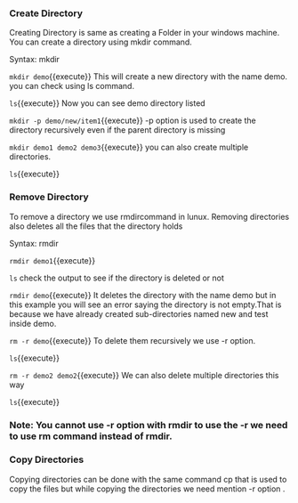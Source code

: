 ### Create Directory

Creating Directory is same as  creating a Folder in your windows machine. You can create a directory using mkdir command.

Syntax: mkdir <directory>

`mkdir demo`{{execute}} This will create a new directory with the name demo. you can check using ls command.

`ls`{{execute}} Now you can see demo directory listed

`mkdir -p demo/new/item1`{{execute}} -p option is used to create the directory recursively even if the parent directory is missing

`mkdir demo1 demo2 demo3`{{execute}} you can also create multiple directories.

`ls`{{execute}}

### Remove Directory

To remove a directory we use rmdircommand in lunux. Removing directories also deletes all the files that the directory holds

Syntax: rmdir <directory>

`rmdir demo1`{{execute}}

`ls` check the output to see if the directory is deleted or not

`rmdir demo`{{execute}} It deletes the directory with the name demo but in this example you will see an error saying the directory is not empty.That is because we have already created  sub-directories named new and test inside demo.

`rm -r demo`{{execute}} To delete them recursively we use -r option.

`ls`{{execute}}

`rm -r demo2 demo2`{{execute}} We can also delete multiple directories this way

`ls`{{execute}}

### Note: You cannot use -r option with rmdir to use the -r we need to use rm command instead of rmdir.

### Copy Directories

Copying directories can be done with the same command cp that is used to copy the files but while copying the directories we need mention -r option .